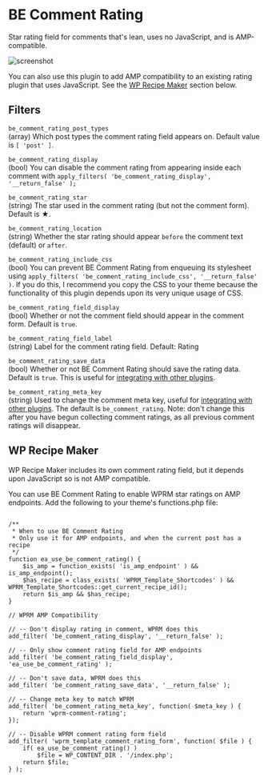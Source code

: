 # BE Comment Rating

Star rating field for comments that's lean, uses no JavaScript, and is AMP-compatible.

![screenshot](https://p198.p4.n0.cdn.getcloudapp.com/items/NQuepDrA/sample-form.jpg?v=3fe43199283a07b3a6dd38c984cc9b37)

You can also use this plugin to add AMP compatibility to an existing rating plugin that uses JavaScript. See the [WP Recipe Maker](#wp-recipe-maker) section below.

## Filters

`be_comment_rating_post_types`  
(array) Which post types the comment rating field appears on. Default value is `[ 'post' ]`.

`be_comment_rating_display`  
(bool) You can disable the comment rating from appearing inside each comment with `apply_filters( 'be_comment_rating_display', '__return_false' );`

`be_comment_rating_star`  
(string) The star used in the comment rating (but not the comment form). Default is ★.

`be_comment_rating_location`  
(string) Whether the star rating should appear `before` the comment text (default) or `after`.

`be_comment_rating_include_css`  
(bool) You can prevent BE Comment Rating from enqueuing its stylesheet using `apply_filters( 'be_comment_rating_include_css', '__return_false' )`. If you do this, I recommend you copy the CSS to your theme because the functionality of this plugin depends upon its very unique usage of CSS.

`be_comment_rating_field_display`  
(bool) Whether or not the comment field should appear in the comment form. Default is `true`.

`be_comment_rating_field_label`  
(string) Label for the comment rating field. Default: Rating

`be_comment_rating_save_data`  
(bool) Whether or not BE Comment Rating should save the rating data. Default is `true`. This is useful for [integrating with other plugins](#wp-recipe-maker).

`be_comment_rating_meta_key`  
(string) Used to change the comment meta key, useful for [integrating with other plugins](#wp-recipe-maker). The default is `be_comment_rating`. Note: don't change this after you have begun collecting comment ratings, as all previous comment ratings will disappear.

## WP Recipe Maker

WP Recipe Maker includes its own comment rating field, but it depends upon JavaScript so is not AMP compatible.

You can use BE Comment Rating to enable WPRM star ratings on AMP endpoints. Add the following to your theme's functions.php file:

```

/**
 * When to use BE Comment Rating
 * Only use it for AMP endpoints, and when the current post has a recipe
 */
function ea_use_be_comment_rating() {
	$is_amp = function_exists( 'is_amp_endpoint' ) && is_amp_endpoint();
	$has_recipe = class_exists( 'WPRM_Template_Shortcodes' ) && WPRM_Template_Shortcodes::get_current_recipe_id();
	return $is_amp && $has_recipe;
}

// WPRM AMP Compatibility

// -- Don't display rating in comment, WPRM does this
add_filter( 'be_comment_rating_display', '__return_false' );

// -- Only show comment rating field for AMP endpoints
add_filter( 'be_comment_rating_field_display', 'ea_use_be_comment_rating' );

// -- Don't save data, WPRM does this
add_filter( 'be_comment_rating_save_data', '__return_false' );

// -- Change meta key to match WPRM
add_filter( 'be_comment_rating_meta_key', function( $meta_key ) {
	return 'wprm-comment-rating';
});

// -- Disable WPRM comment rating form field
add_filter( 'wprm_template_comment_rating_form', function( $file ) {
	if( ea_use_be_comment_rating() )
		$file = WP_CONTENT_DIR . '/index.php';
	return $file;
} );

```
